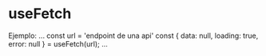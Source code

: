 # useFetch

Ejemplo:
...
    const url = 'endpoint de una api'
    const { data: null, loading: true, error: null } = useFetch(url);
...